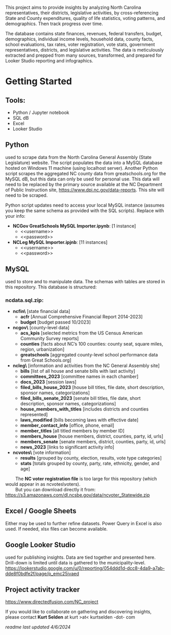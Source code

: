 This project aims to provide insights by analyzing North Carolina representatives, their districts, legislative activities, by cross-referencing State and County expenditures, quality of life statistics, voting patterns, and demographics. Then track progress over time.

The database contains state finances, revenues, federal transfers, budget, demographics, individual income levels, household data, county facts, school evaluations, tax rates, voter registration, vote stats, government representatives, districts, and legislative activities. The data is meticulously extracted and prepped from many sources, transformed, and prepared for Looker Studio reporting and infographics.


# Getting Started

## Tools:

- Python / Jupyter notebook
- SQL dB
- Excel
- Looker Studio

## Python
used to scrape data from the North Carolina General Assembly (State Legislature) website. The script populates the data into a MySQL database hosted on Windows 11 machine (using localhost server). Another Python script scrapes the aggregated NC county data from greatschools.org for the MySQL dB, but this data can only be used for personal use. This data will need to be replaced by the primary source available at the NC Department of Public Instruction site, <https://www.dpi.nc.gov/data-reports>. This site will need to be scraped.

Python script updates need to access your local MySQL instance (assumes you keep the same schema as provided with the SQL scripts). Replace with your info:

- **NCGov GreatSchools MySQL Importer.ipynb**: \[1 instance\]
  - &lt;<username&gt;>
  - &lt;<password&gt;>
- **NCLeg MySQL Importer.ipjnb**: \[11 instances\]
  - &lt;<username&gt;>
  - &lt;<password&gt;>

## MySQL
used to store and to manipulate data. The schemas with tables are stored in this repository. This database is structured:
### ncdata.sql.zip:
- **ncfin\\** \[state financial data\]
  - **acfr** \[Annual Comprehensive Financial Report 2014-2023\]
  - **budget** \[budget passed 10/2023\]
- **ncgov\\** \[county-level data\]
  - **acs_kpis** \[selected metrics from the US Census American Community Survey reports\]
  - **counties** \[facts about NC’s 100 counties: county seat, square miles, region, urbanization\]
  - **greatschools** \[aggregated county-level school performance data from Great Schools.org\]
- **ncleg\\** \[information and activities from the NC General Assembly site\]
  - **bills** \[list of all house and senate bills with last activity\]
  - **committees_2023** \[committee names in each chamber\]
  - **docs_2023** \[session laws\]
  - **filed_bills_house_2023** \[house bill titles, file date, short description, sponsor names, categorizations\]
  - **filed_bills_senate_2023** \[senate bill titles, file date, short description, sponsor names, categorizations\]
  - **house_members_with_titles** \[includes districts and counties represented\]
  - **laws_modified** \[bills becoming laws with effective date\]
  - **member_contact_info** \[office, phone, email\]
  - **member_titles** \[all titled members by member ID\]
  - **members_house** \[house members, district, counties, party, id, urls\]
  - **members_senate** \[senate members, district, counties, party, id, urls\]
  - **news_2023** \[links to significant activity info\]
- **ncvotes\\** \[vote information\]
  - **results** \[grouped by county, election, results, vote type categories\]
  - **stats** \[totals grouped by county, party, rate, ethnicity, gender, and age\]

&nbsp;&nbsp;&nbsp;&nbsp;&nbsp;&nbsp;&nbsp; The **NC voter registration file** is too large for this repository (which would appear in as ncvotes\\voters).  
&nbsp;&nbsp;&nbsp;&nbsp;&nbsp;&nbsp;&nbsp; But you can download directly it from: <https://s3.amazonaws.com/dl.ncsbe.gov/data/ncvoter_Statewide.zip>

## Excel / Google Sheets 
Either may be used to further refine datasets. Power Query in Excel is also used. If needed, xlsx files can become available.

## Google Looker Studio
used for publishing insights. Data are tied together and presented here. Drill-down is limited until data is gathered to the municipality-level. <https://lookerstudio.google.com/u/0/reporting/054ddd1d-dcc8-4da9-a7ab-dde8f0bdfe2f/page/p_emc25ivaed>

## Project activity tracker
<https://www.directedfusion.com/NC_project>

If you would like to collaborate on gathering and discovering insights, please contact **Kurt Selden** at kurt >at< kurtselden -dot- com

*readme last updated 4/6/2024*
